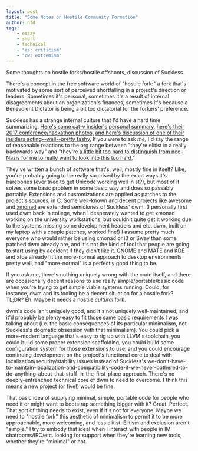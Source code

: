 ```yaml
---
layout: post
title: "Some Notes on Hostile Community Formation"
author: nfd
tags:
    - essay
    - short
    - technical
    - "es: criticism"
    - "cw: extremism"
---
```

Some thoughts on hostile forks/hostile offshoots, discussion of Suckless.

There's a concept in the free software world of "hostile fork:"
a fork that's motivated by some sort of perceived shortfalling
in a project's direction or leaders.
Sometimes it's personal, 
sometimes it's a result of internal disagreements about an organization's finances,
sometimes it's because a Benevolent Dictator is being a bit too dictatorial for
the forkers' preference.

Suckless has a strange internal culture that I'd have a hard time summarizing.
[Here's some cat-v insider's personal summary,](https://harmful.neocities.org/)
[here's their 2017 conference/hackathon photos,](https://suckless.org/conferences/2017/)
[and here's discussion of one of their insiders acting--well--pretty fashy.](https://twitter.com/pid_eins/status/1113738766471057408)
If you were to ask *me,*
I'd say the range of reasonable reactions to the org range between
"they're elitist in a really backwards way"
and "they're [a little bit too hard to distinguish from neo-Nazis
for me to really want to look into this too hard.](/2020/01/12/extremism-and-duck-typing/)"

They've written a bunch of software that's, well, mostly fine in itself?
Like, you're probably going to be really surprised by the exact ways it's barebones
(ever tried to get Unicode working well in st?),
but most of it solves some basic problem in some basic way and does so passably portably.
Extensions and customizations are applied as patches to the project's sources, in C.
Some well-known and decent projects like [awesome](https://awesomewm.org/) and [xmonad](https://xmonad.org/) are
extended semiclones of Suckless' dwm.
(I personally first used dwm back in college,
when I desperately wanted to get xmonad working on the university workstations,
but couldn't quite get it working due to the systems missing some development headers and etc.
dwm, built on my laptop with a couple patches, worked fine!)
I assume pretty much everyone who would rather be using xmonad or i3 or Sway
than some patched dwm already are,
and it's not the kind of tool that people are going to start using by accident if they didn't like it.
GNOME and MATE and KDE and xfce already fit the more-normal approach to desktop environments pretty well,
and "more-normal" is a perfectly good thing to be.

If you ask me, there's nothing uniquely wrong with the code itself,
and there are occasionally decent reasons to use really simple/portable/basic code
when you're trying to get simple viable systems running.
Could, for instance, dwm and its tooling be a decent situation for a hostile fork?
TL;DR? Eh. Maybe it needs a hostile *cultural* fork.

dwm's code isn't uniquely good, and it's not uniquely well-maintained,
and it'd probably be plenty easy to fit those same basic requirements I was talking about
(i.e. the basic consequences of its particular minimalism,
not Suckless's dogmatic obsession with that minimalism).
You could pick a more-modern language that's easy to rig up with LLVM's toolchain,
you could build some proper extension scaffolding,
you could build some configuration system for those extensions to use,
and you could encourage continuing development on the project's functional core
to deal with localization/security/stability issues instead of Suckless's
we-don't-have-to-maintain-localization-and-compatibility-code-if-we-never-bothered-to-do-anything-about-that-stuff-in-the-first-place approach.
There's no deeply-entrenched technical core of dwm to need to overcome.
I think this means a new project (or five!) would be fine.

That basic idea of supplying minimal, simple, portable code for people who need it
or might want to bootstrap something bigger with it?
Great. Perfect. That sort of thing needs to exist, even if it's not for everyone.
Maybe we need to "hostile fork" this aesthetic of minimalism
to permit it to be more approachable, more welcoming, and less elitist.
Elitism and exclusion aren't "simple."
I try to embody that ideal when I interact with people in IM chatrooms/IRC/etc.
looking for support when they're learning new tools, whether they're "minimal" or not.
